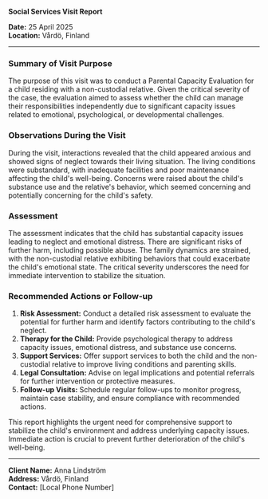 

**Social Services Visit Report**

**Date:** 25 April 2025  
**Location:** Vårdö, Finland  

---

### Summary of Visit Purpose

The purpose of this visit was to conduct a Parental Capacity Evaluation for a child residing with a non-custodial relative. Given the critical severity of the case, the evaluation aimed to assess whether the child can manage their responsibilities independently due to significant capacity issues related to emotional, psychological, or developmental challenges.

### Observations During the Visit

During the visit, interactions revealed that the child appeared anxious and showed signs of neglect towards their living situation. The living conditions were substandard, with inadequate facilities and poor maintenance affecting the child's well-being. Concerns were raised about the child's substance use and the relative's behavior, which seemed concerning and potentially concerning for the child's safety.

### Assessment

The assessment indicates that the child has substantial capacity issues leading to neglect and emotional distress. There are significant risks of further harm, including possible abuse. The family dynamics are strained, with the non-custodial relative exhibiting behaviors that could exacerbate the child's emotional state. The critical severity underscores the need for immediate intervention to stabilize the situation.

### Recommended Actions or Follow-up

1. **Risk Assessment:** Conduct a detailed risk assessment to evaluate the potential for further harm and identify factors contributing to the child's neglect.
2. **Therapy for the Child:** Provide psychological therapy to address capacity issues, emotional distress, and substance use concerns.
3. **Support Services:** Offer support services to both the child and the non-custodial relative to improve living conditions and parenting skills.
4. **Legal Consultation:** Advise on legal implications and potential referrals for further intervention or protective measures.
5. **Follow-up Visits:** Schedule regular follow-ups to monitor progress, maintain case stability, and ensure compliance with recommended actions.

This report highlights the urgent need for comprehensive support to stabilize the child's environment and address underlying capacity issues. Immediate action is crucial to prevent further deterioration of the child's well-being.

--- 

**Client Name:** Anna Lindström  
**Address:** Vårdö, Finland  
**Contact:** [Local Phone Number]